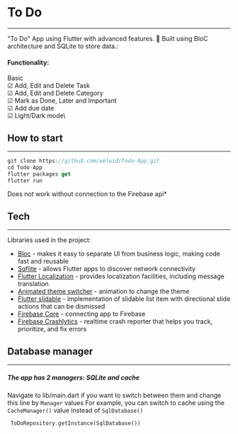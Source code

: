 # To Do 
---
"To Do" App using Flutter with advanced features. 🌟
Built using BloC architecture and SQLite to store data.:

#### Functionality:

Basic\
 ☑ Add, Edit and Delete Task\
 ☑ Add, Edit and Delete Category\
 ☑ Mark as Done, Later and Important\
 ☑ Add due date\
 ☑ Light/Dark mode\
 
## How to start 
---
```dart
git clone https://github.com/weluid/Todo-App.git
cd Todo-App
flutter packages get
flutter run
```
Does not work without connection to the Firebase api*

## Tech
---
Libraries used in the project:

- [Bloc] - makes it easy to separate UI from business logic, making code fast and reusable
- [Sqflite] - allows Flutter apps to discover network connectivity
- [Flutter Localization] - provides localization facilities, including message translation
- [Animated theme switcher] - animation to change the theme 
- [Flutter slidable] -  implementation of slidable list item with directional slide actions that can be dismissed
- [Firebase Core] - connecting app to Firebase
- [Firebase Crashlytics] - realtime crash reporter that helps you track, prioritize, and fix errors

## Database manager
---
##### The app has 2 managers: SQLite and cache

Navigate to lib/main.dart if you want to switch between them and change this line by `Manager` values
For example, you can switch to cache using the `CacheManager()` value instead of `SqlDatabase()`
```dart
 ToDoRepository.getInstance(SqlDatabase())
```




   [OpenWeatherMap]: <https://openweathermap.org/>
   [Bloc]: <https://pub.dev/packages/flutter_bloc>
   [Animated theme switcher]: <https://pub.dev/packages/animated_theme_switcher>
   [Http]: <https://pub.dev/packages/http>
   [Dio]: <https://pub.dev/packages/dio>
   [Flutter slidable]: <https://pub.dev/packages/flutter_slidable>
   [Sqflite]: <https://pub.dev/packages/sqflite>
   [Flutter Localization]: <https://pub.dev/packages/flutter_localization>
   [Firebase Core]: <https://pub.dev/packages/firebase_core>
   [Firebase Crashlytics]: <https://pub.dev/packages/firebase_crashlytics>
